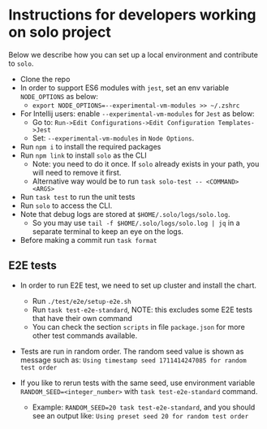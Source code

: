 # Instructions for developers working on solo project

Below we describe how you can set up a local environment and contribute to `solo`.

* Clone the repo
* In order to support ES6 modules with `jest`, set an env variable `NODE_OPTIONS` as below:
  * `export NODE_OPTIONS=--experimental-vm-modules >> ~/.zshrc`
* For Intellij users: enable `--experimental-vm-modules` for `Jest` as below:
  * Go to: `Run->Edit Configurations->Edit Configuration Templates->Jest`
  * Set: `--experimental-vm-modules` in `Node Options`.
* Run `npm i` to install the required packages
* Run `npm link` to install `solo` as the CLI
  * Note: you need to do it once. If `solo` already exists in your path, you will need to remove it first.
  * Alternative way would be to run `task solo-test -- <COMMAND> <ARGS>`
* Run `task test` to run the unit tests
* Run `solo` to access the CLI.
* Note that debug logs are stored at `$HOME/.solo/logs/solo.log`.
  * So you may use `tail -f $HOME/.solo/logs/solo.log | jq` in a separate terminal to keep an eye on the logs.
* Before making a commit run `task format`

## E2E tests

* In order to run E2E test, we need to set up cluster and install the chart.
  * Run `./test/e2e/setup-e2e.sh`
  * Run `task test-e2e-standard`, NOTE: this excludes some E2E tests that have their own command
  * You can check the section `scripts` in file `package.json` for more other test commands available.

* Tests are run in random order. The random seed value is shown as message such as:
  `Using timestamp seed 1711414247085 for random test order`

* If you like to rerun tests with the same seed, use environment variable `RANDOM_SEED=<integer_number>` with `task test-e2e-standard` command.
  * Example: `RANDOM_SEED=20 task test-e2e-standard`,
    and you should see an output like: `Using preset seed 20 for random test order`
